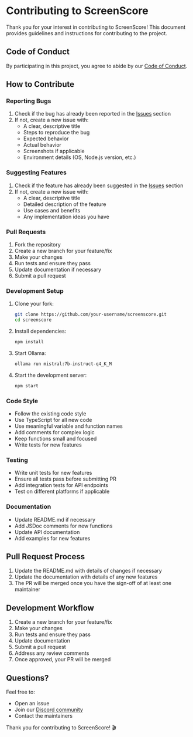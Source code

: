 # Contributing to ScreenScore

Thank you for your interest in contributing to ScreenScore! This document provides guidelines and instructions for contributing to the project.

## Code of Conduct

By participating in this project, you agree to abide by our [Code of Conduct](CODE_OF_CONDUCT.md).

## How to Contribute

### Reporting Bugs

1. Check if the bug has already been reported in the [Issues](https://github.com/your-username/screenscore/issues) section
2. If not, create a new issue with:
   - A clear, descriptive title
   - Steps to reproduce the bug
   - Expected behavior
   - Actual behavior
   - Screenshots if applicable
   - Environment details (OS, Node.js version, etc.)

### Suggesting Features

1. Check if the feature has already been suggested in the [Issues](https://github.com/your-username/screenscore/issues) section
2. If not, create a new issue with:
   - A clear, descriptive title
   - Detailed description of the feature
   - Use cases and benefits
   - Any implementation ideas you have

### Pull Requests

1. Fork the repository
2. Create a new branch for your feature/fix
3. Make your changes
4. Run tests and ensure they pass
5. Update documentation if necessary
6. Submit a pull request

### Development Setup

1. Clone your fork:
   ```bash
   git clone https://github.com/your-username/screenscore.git
   cd screenscore
   ```

2. Install dependencies:
   ```bash
   npm install
   ```

3. Start Ollama:
   ```bash
   ollama run mistral:7b-instruct-q4_K_M
   ```

4. Start the development server:
   ```bash
   npm start
   ```

### Code Style

- Follow the existing code style
- Use TypeScript for all new code
- Use meaningful variable and function names
- Add comments for complex logic
- Keep functions small and focused
- Write tests for new features

### Testing

- Write unit tests for new features
- Ensure all tests pass before submitting PR
- Add integration tests for API endpoints
- Test on different platforms if applicable

### Documentation

- Update README.md if necessary
- Add JSDoc comments for new functions
- Update API documentation
- Add examples for new features

## Pull Request Process

1. Update the README.md with details of changes if necessary
2. Update the documentation with details of any new features
3. The PR will be merged once you have the sign-off of at least one maintainer

## Development Workflow

1. Create a new branch for your feature/fix
2. Make your changes
3. Run tests and ensure they pass
4. Update documentation
5. Submit a pull request
6. Address any review comments
7. Once approved, your PR will be merged

## Questions?

Feel free to:
- Open an issue
- Join our [Discord community](https://discord.gg/your-server)
- Contact the maintainers

Thank you for contributing to ScreenScore! 🎬 
